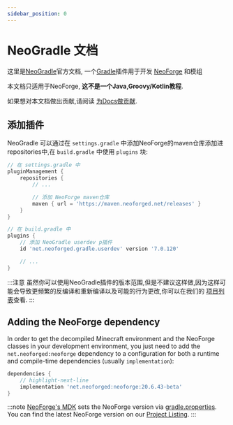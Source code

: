 ```yaml
---
sidebar_position: 0
---
```


# NeoGradle 文档

这里是[NeoGradle]官方文档, 一个[Gradle]插件用于开发 [NeoForge] 和模组

本文档只适用于NeoForge, **这不是一个Java,Groovy/Kotlin教程**.

如果想对本文档做出贡献,请阅读 [为Docs做贡献][contributing].

## 添加插件

NeoGradle 可以通过在 `settings.gradle` 中添加NeoForge的maven仓库添加进repositories中,在 `build.gradle` 中使用 `plugins` 块:

```gradle
// 在 settings.gradle 中
pluginManagement {
    repositories {
        // ...

        // 添加 NeoForge maven仓库
        maven { url = 'https://maven.neoforged.net/releases' }
    }
}
```

```gradle
// 在 build.gradle 中
plugins {
    // 添加 NeoGradle userdev p插件
    id 'net.neoforged.gradle.userdev' version '7.0.120'

    // ...
}
```

:::注意
虽然你可以使用NeoGradle插件的版本范围,但是不建议这样做,因为这样可能会导致更频繁的反编译和重新编译以及可能的行为更改,你可以在我们的 [项目列表][gradlelisting]查看.
:::

## Adding the NeoForge dependency

In order to get the decompiled Minecraft environment and the NeoForge classes in your development environment, you just need to add the `net.neoforged:neoforge` dependency to a configuration for both a runtime and compile-time dependencies (usually `implementation`):

```gradle
dependencies {
    // highlight-next-line
    implementation 'net.neoforged:neoforge:20.6.43-beta'
}
```

:::note
[NeoForge's MDK][mdk] sets the NeoForge version via [gradle.properties][properties]. You can find the latest NeoForge version on our [Project Listing][neolisting].
:::

[NeoGradle]: https://github.com/neoforged/NeoGradle
[Gradle]: https://gradle.org/
[NeoForge]: https://github.com/neoforged/NeoForge
[contributing]: /contributing
[gradlelisting]: https://projects.neoforged.net/neoforged/neogradle
[neolisting]: https://projects.neoforged.net/neoforged/neoforge
[mdk]: https://github.com/neoforged/MDK
[properties]: https://github.com/neoforged/MDK/blob/a52ce16c8a1dd2d656edac482376f33385fe912c/gradle.properties#L19
